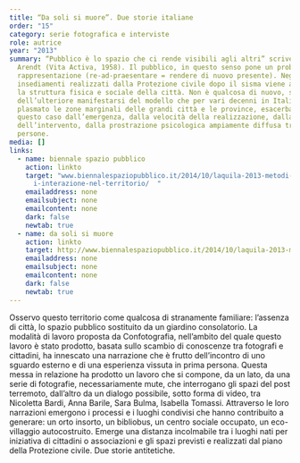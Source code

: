 ```yaml
---
title: “Da soli si muore”. Due storie italiane
order: "15"
category: serie fotografica e interviste
role: autrice
year: "2013"
summary: “Pubblico è lo spazio che ci rende visibili agli altri” scrive Hannah
  Arendt (Vita Activa, 1958). Il pubblico, in questo senso pone un problema di
  rappresentazione (re-ad-praesentare = rendere di nuovo presente). Negli
  insediamenti realizzati dalla Protezione civile dopo il sisma viene a mancare
  la struttura fisica e sociale della città. Non è qualcosa di nuovo, si tratta
  dell’ulteriore manifestarsi del modello che per vari decenni in Italia ha
  plasmato le zone marginali delle grandi città e le province, esacerbato in
  questo caso dall’emergenza, dalla velocità della realizzazione, dalla scala
  dell’intervento, dalla prostrazione psicologica ampiamente diffusa tra le
  persone.
media: []
links:
  - name: biennale spazio pubblico
    action: linkto
    target: "www.biennalespaziopubblico.it/2014/10/laquila-2013-metodi-e-pratiche-d\
      i-interazione-nel-territorio/  "
    emailaddress: none
    emailsubject: none
    emailcontent: none
    dark: false
    newtab: true
  - name: da soli si muore
    action: linkto
    target: http://www.biennalespaziopubblico.it/2014/10/laquila-2013-metodi-e-pratiche-di-interazione-nel-territorio/
    emailaddress: none
    emailsubject: none
    emailcontent: none
    dark: false
    newtab: true
---
```

Osservo questo territorio come qualcosa di stranamente familiare: l’assenza di città, lo spazio pubblico sostituito da un giardino consolatorio. La modalità di lavoro proposta da Confotografia, nell’ambito del quale questo lavoro è stato prodotto, basata sullo scambio di conoscenze tra fotografi e cittadini, ha innescato una narrazione che è frutto dell’incontro di uno sguardo esterno e di una esperienza vissuta in prima persona. Questa messa in relazione ha prodotto un lavoro che si compone, da un lato, da una serie di fotografie, necessariamente mute, che interrogano gli spazi del post terremoto, dall’altro da un dialogo possibile, sotto forma di video, tra Nicoletta Bardi, Anna Barile, Sara Bulma, Isabella Tomassi. Attraverso le loro narrazioni emergono i processi e i luoghi condivisi che hanno contribuito a generare: un orto insorto, un bibliobus, un centro sociale occupato, un eco-villaggio autocostruito. Emerge una distanza incolmabile tra i luoghi nati per iniziativa di cittadini o associazioni e gli spazi previsti e realizzati dal piano della Protezione civile. Due storie antitetiche.
